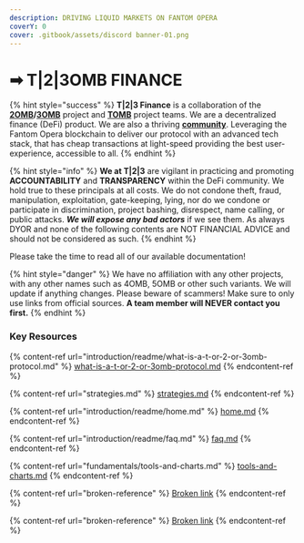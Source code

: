 ```yaml
---
description: DRIVING LIQUID MARKETS ON FANTOM OPERA
coverY: 0
cover: .gitbook/assets/discord banner-01.png
---
```


# ➡ T|2|3OMB FINANCE

{% hint style="success" %}
**T|2|3 Finance** is a collaboration of the [**2OMB**](https://2omb.finance)**/**[**3OMB**](https://3omb.finance) project and [**TOMB**](https://tomb.finance) project teams. We are a decentralized finance (DeFi) product. We are also a thriving [**community**](https://discord.gg/fAMqw6vF). Leveraging the Fantom Opera blockchain to deliver our protocol with an advanced tech stack, that has cheap transactions at light-speed providing the best user-experience, accessible to all.
{% endhint %}

{% hint style="info" %}
**We at T|2|3** are vigilant in practicing and promoting **ACCOUNTABILITY** and **TRANSPARENCY** within the DeFi community. We hold true to these principals at all costs. We do not condone theft, fraud, manipulation, exploitation, gate-keeping, lying, nor do we condone or participate in discrimination, project bashing, disrespect, name calling, or public attacks. _**We will expose any bad actors**_ if we see them. As always DYOR and none of the following contents are NOT FINANCIAL ADVICE and should not be considered as such.
{% endhint %}

Please take the time to read all of our available documentation!

{% hint style="danger" %}
We have no affiliation with any other projects, with any other names such as 4OMB, 5OMB or other such variants. We will update if anything changes. Please beware of scammers! Make sure to only use links from official sources. **A team member will NEVER contact you first.**
{% endhint %}

### Key Resources

{% content-ref url="introduction/readme/what-is-a-t-or-2-or-3omb-protocol.md" %}
[what-is-a-t-or-2-or-3omb-protocol.md](introduction/readme/what-is-a-t-or-2-or-3omb-protocol.md)
{% endcontent-ref %}

{% content-ref url="strategies.md" %}
[strategies.md](strategies.md)
{% endcontent-ref %}

{% content-ref url="introduction/readme/home.md" %}
[home.md](introduction/readme/home.md)
{% endcontent-ref %}

{% content-ref url="introduction/readme/faq.md" %}
[faq.md](introduction/readme/faq.md)
{% endcontent-ref %}

{% content-ref url="fundamentals/tools-and-charts.md" %}
[tools-and-charts.md](fundamentals/tools-and-charts.md)
{% endcontent-ref %}

{% content-ref url="broken-reference" %}
[Broken link](broken-reference)
{% endcontent-ref %}

{% content-ref url="broken-reference" %}
[Broken link](broken-reference)
{% endcontent-ref %}

